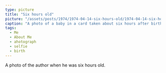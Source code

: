 ```yaml
---
type: picture
title: "Six hours old"
picture: "/assets/posts/1974/1974-04-14-six-hours-old/1974-04-14-six-hours-old.jpg"
caption: "A photo of a baby in a card taken about six hours after birth."
tags:
  - Me
  - About Me
  - ahotograph
  - selfie
  - birth
---
```


A photo of the author when he was six hours old.